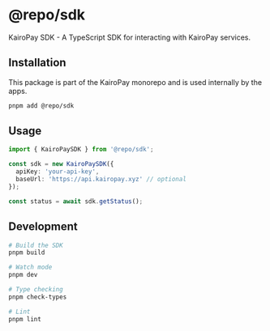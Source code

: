 # @repo/sdk

KairoPay SDK - A TypeScript SDK for interacting with KairoPay services.

## Installation

This package is part of the KairoPay monorepo and is used internally by the apps.

```bash
pnpm add @repo/sdk
```

## Usage

```typescript
import { KairoPaySDK } from '@repo/sdk';

const sdk = new KairoPaySDK({
  apiKey: 'your-api-key',
  baseUrl: 'https://api.kairopay.xyz' // optional
});

const status = await sdk.getStatus();
```

## Development

```bash
# Build the SDK
pnpm build

# Watch mode
pnpm dev

# Type checking
pnpm check-types

# Lint
pnpm lint
```

